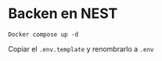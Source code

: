 # Backen en NEST

```
Docker compose up -d
```


Copiar el ```.env.template``` y renombrarlo a ```.env```